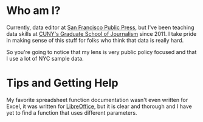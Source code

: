 # Who am I?

Currently, data editor at [San Francisco Public Press](http://sfpublicpress.org/), but I've been teaching data skills at [CUNY's Graduate School of Journalism](http://www.journalism.cuny.edu/) since 2011. I take pride in making sense of this stuff for folks who think that data is really hard. 

So you're going to notice that my lens is very public policy focused and that I use a lot of NYC sample data. 

# Tips and Getting Help

My favorite spreadsheet function documentation wasn't even written for Excel, it was written for [LibreOffice](https://help.libreoffice.org/Calc/Spreadsheet_Functions), but it is clear and thorough and I have yet to find a function that uses different parameters. 

